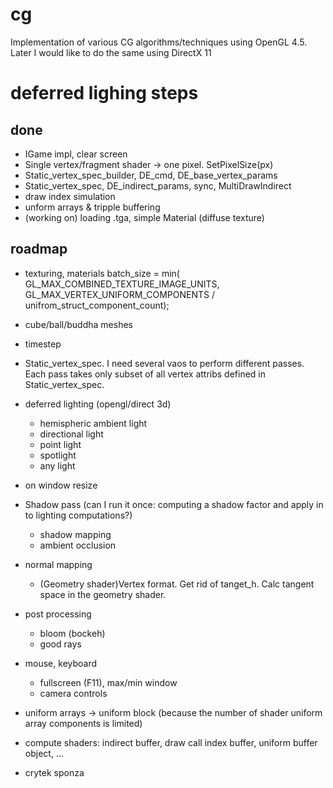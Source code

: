 # cg
Implementation of various CG algorithms/techniques using OpenGL 4.5.
Later I would like to do the same using DirectX 11


# deferred lighing steps
## done
- IGame impl, clear screen
- Single vertex/fragment shader -> one pixel. SetPixelSize(px)
- Static_vertex_spec_builder, DE_cmd, DE_base_vertex_params
- Static_vertex_spec, DE_indirect_params, sync, MultiDrawIndirect
- draw index simulation
- unform arrays  & tripple buffering
- (working on) loading .tga, simple Material (diffuse texture)

## roadmap
- texturing, materials
	batch_size = min(
	GL_MAX_COMBINED_TEXTURE_IMAGE_UNITS,
	GL_MAX_VERTEX_UNIFORM_COMPONENTS / unifrom_struct_component_count);
- cube/ball/buddha meshes
- timestep
- Static_vertex_spec. I need several vaos to perform different passes. Each pass takes only subset of all vertex attribs defined in Static_vertex_spec.

- deferred lighting (opengl/direct 3d)
	- hemispheric ambient light 
	- directional light
	- point light
	- spotlight
	- any light
- on window resize
- Shadow pass (can I run it once: computing a shadow factor and apply in to lighting computations?)
	- shadow mapping
	- ambient occlusion
- normal mapping
	- (Geometry shader)Vertex format. Get rid of tanget_h. Calc tangent space in the geometry shader.
- post processing
	- bloom (bockeh)
	- good rays
- mouse, keyboard
	- fullscreen (F11), max/min window
	- camera controls
- uniform arrays -> uniform block (because the number of shader uniform array components is limited)
- compute shaders: indirect buffer, draw call index buffer, uniform buffer object, ...
- crytek sponza 
